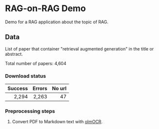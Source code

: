 # RAG-on-RAG Demo

Demo for a RAG application about the topic of RAG. 

## Data

List of paper that container "retrieval augmented generation" in the title or abstract.

Total number of papers: 4,604

### Download status

| Success |  Errors |  No url |
|--------:|--------:|--------:|
|   2,294 |   2,263 |      47 |

### Preprocessing steps

1. Convert PDF to Markdown text with [olmOCR](https://github.com/allenai/olmocr).